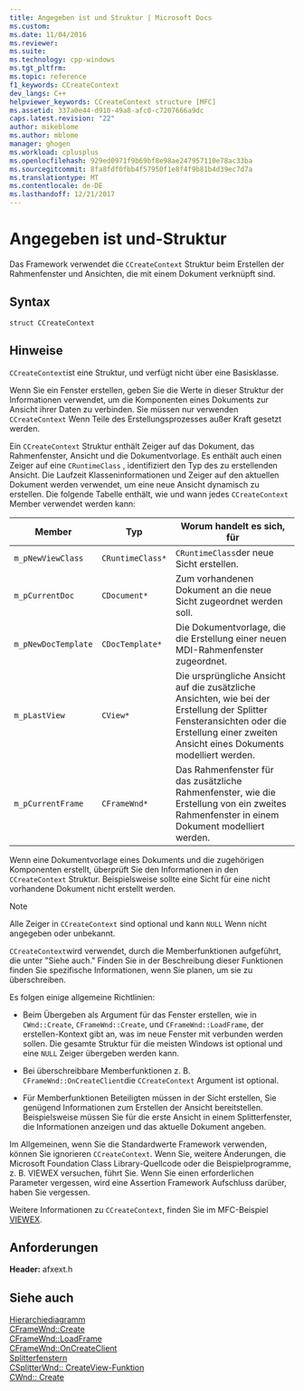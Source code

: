 ```yaml
---
title: Angegeben ist und Struktur | Microsoft Docs
ms.custom: 
ms.date: 11/04/2016
ms.reviewer: 
ms.suite: 
ms.technology: cpp-windows
ms.tgt_pltfrm: 
ms.topic: reference
f1_keywords: CCreateContext
dev_langs: C++
helpviewer_keywords: CCreateContext structure [MFC]
ms.assetid: 337a0e44-d910-49a8-afc0-c7207666a9dc
caps.latest.revision: "22"
author: mikeblome
ms.author: mblome
manager: ghogen
ms.workload: cplusplus
ms.openlocfilehash: 929ed0971f9b69bf8e98ae247957110e78ac33ba
ms.sourcegitcommit: 8fa8fdf0fbb4f57950f1e8f4f9b81b4d39ec7d7a
ms.translationtype: MT
ms.contentlocale: de-DE
ms.lasthandoff: 12/21/2017
---
```

# <a name="ccreatecontext-structure"></a>Angegeben ist und-Struktur
Das Framework verwendet die `CCreateContext` Struktur beim Erstellen der Rahmenfenster und Ansichten, die mit einem Dokument verknüpft sind.  
  
## <a name="syntax"></a>Syntax  
  
```  
struct CCreateContext  
```  
  
## <a name="remarks"></a>Hinweise  
 `CCreateContext`ist eine Struktur, und verfügt nicht über eine Basisklasse.  
  
 Wenn Sie ein Fenster erstellen, geben Sie die Werte in dieser Struktur der Informationen verwendet, um die Komponenten eines Dokuments zur Ansicht ihrer Daten zu verbinden. Sie müssen nur verwenden `CCreateContext` Wenn Teile des Erstellungsprozesses außer Kraft gesetzt werden.  
  
 Ein `CCreateContext` Struktur enthält Zeiger auf das Dokument, das Rahmenfenster, Ansicht und die Dokumentvorlage. Es enthält auch einen Zeiger auf eine `CRuntimeClass` , identifiziert den Typ des zu erstellenden Ansicht. Die Laufzeit Klasseninformationen und Zeiger auf den aktuellen Dokument werden verwendet, um eine neue Ansicht dynamisch zu erstellen. Die folgende Tabelle enthält, wie und wann jedes `CCreateContext` Member verwendet werden kann:  
  
|Member|Typ|Worum handelt es sich, für|  
|------------|----------|--------------------|  
|`m_pNewViewClass`|`CRuntimeClass*`|`CRuntimeClass`der neue Sicht erstellen.|  
|`m_pCurrentDoc`|`CDocument*`|Zum vorhandenen Dokument an die neue Sicht zugeordnet werden soll.|  
|`m_pNewDocTemplate`|`CDocTemplate*`|Die Dokumentvorlage, die die Erstellung einer neuen MDI-Rahmenfenster zugeordnet.|  
|`m_pLastView`|`CView*`|Die ursprüngliche Ansicht auf die zusätzliche Ansichten, wie bei der Erstellung der Splitter Fensteransichten oder die Erstellung einer zweiten Ansicht eines Dokuments modelliert werden.|  
|`m_pCurrentFrame`|`CFrameWnd*`|Das Rahmenfenster für das zusätzliche Rahmenfenster, wie die Erstellung von ein zweites Rahmenfenster in einem Dokument modelliert werden.|  
  
 Wenn eine Dokumentvorlage eines Dokuments und die zugehörigen Komponenten erstellt, überprüft Sie den Informationen in den `CCreateContext` Struktur. Beispielsweise sollte eine Sicht für eine nicht vorhandene Dokument nicht erstellt werden.  
  
> [!NOTE]
>  Alle Zeiger in `CCreateContext` sind optional und kann `NULL` Wenn nicht angegeben oder unbekannt.  
  
 `CCreateContext`wird verwendet, durch die Memberfunktionen aufgeführt, die unter "Siehe auch." Finden Sie in der Beschreibung dieser Funktionen finden Sie spezifische Informationen, wenn Sie planen, um sie zu überschreiben.  
  
 Es folgen einige allgemeine Richtlinien:  
  
-   Beim Übergeben als Argument für das Fenster erstellen, wie in `CWnd::Create`, `CFrameWnd::Create`, und `CFrameWnd::LoadFrame`, der erstellen-Kontext gibt an, was im neue Fenster mit verbunden werden sollen. Die gesamte Struktur für die meisten Windows ist optional und eine `NULL` Zeiger übergeben werden kann.  
  
-   Bei überschreibbare Memberfunktionen z. B. `CFrameWnd::OnCreateClient`die `CCreateContext` Argument ist optional.  
  
-   Für Memberfunktionen Beteiligten müssen in der Sicht erstellen, Sie genügend Informationen zum Erstellen der Ansicht bereitstellen. Beispielsweise müssen Sie für die erste Ansicht in einem Splitterfenster, die Informationen anzeigen und das aktuelle Dokument angeben.  
  
 Im Allgemeinen, wenn Sie die Standardwerte Framework verwenden, können Sie ignorieren `CCreateContext`. Wenn Sie, weitere Änderungen, die Microsoft Foundation Class Library-Quellcode oder die Beispielprogramme, z. B. VIEWEX versuchen, führt Sie. Wenn Sie einen erforderlichen Parameter vergessen, wird eine Assertion Framework Aufschluss darüber, haben Sie vergessen.  
  
 Weitere Informationen zu `CCreateContext`, finden Sie im MFC-Beispiel [VIEWEX](../../visual-cpp-samples.md).  
  
## <a name="requirements"></a>Anforderungen  
 **Header:** afxext.h  
  
## <a name="see-also"></a>Siehe auch  
 [Hierarchiediagramm](../../mfc/hierarchy-chart.md)   
 [CFrameWnd::Create](../../mfc/reference/cframewnd-class.md#create)   
 [CFrameWnd::LoadFrame](../../mfc/reference/cframewnd-class.md#loadframe)   
 [CFrameWnd::OnCreateClient](../../mfc/reference/cframewnd-class.md#oncreateclient)   
 [Splitterfenstern](../../mfc/reference/csplitterwnd-class.md#create)   
 [CSplitterWnd:: CreateView-Funktion](../../mfc/reference/csplitterwnd-class.md#createview)   
 [CWnd:: Create](../../mfc/reference/cwnd-class.md#create)

